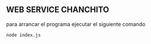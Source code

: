 ## WEB SERVICE CHANCHITO
para arrancar el programa ejecutar el siguiente comando

``` node index.js ```